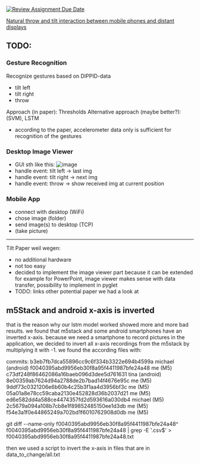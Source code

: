 [![Review Assignment Due Date](https://classroom.github.com/assets/deadline-readme-button-24ddc0f5d75046c5622901739e7c5dd533143b0c8e959d652212380cedb1ea36.svg)](https://classroom.github.com/a/Ki47e6IN)

[Natural throw and tilt interaction between mobile phones and distant displays](https://dl.acm.org/doi/abs/10.1145/1520340.1520467?casa_token=tPt_nNSHzxoAAAAA%3AvBnONUcn68lt9nj3HLlBOtkJKcMi-a-HIHsYxd4WW2xYXDjClwjj9KEan7ISVKCcHQQqxwkJwEN6)
## TODO:

### Gesture Recognition

Recognize gestures based on DIPPID-data

- tilt left
- tilt right
- throw

Approach (in paper): Thresholds
Alternative approach (maybe better?): (SVM), LSTM

- according to the paper, accelerometer data only is sufficient for recognition of the gestures

### Desktop Image Viewer

- GUI sth like this: ![image](https://github.com/ITT23/assignment-08-replication-tilted/assets/53038141/5d7a7aa6-e0e2-4e05-bf4c-f05ad32e7f3e)
- handle event: tilt left -> last img
- handle event: tilt right -> next img
- handle event: throw -> show received img at current position

### Mobile App

- connect with desktop (WiFi)
- chose image (folder)
- send image(s) to desktop (TCP)
- (take picture)

---

Tilt Paper weil wegen:

- no additional hardware
- not too easy
- decided to implement the image viewer part because it can be extended for example for PowerPoint, image viewer makes sense with data transfer, possibility to implement in pyglet
- TODO: links other potential paper we had a look at

## m5Stack and android x-axis is inverted

that is the reason why our lstm model worked showed more and more bad results. we found that m5stack and some android smartphones have an inverted x-axis. because we need a smartphone to record pictures in the application, we decided to invert all x-axis recordings from the m5stack by multiplying it with -1. we found the according files with:

commits:
b3eb7fb7dca55896cc9c6f334b3322e694b4599a michael (android)
f0040395abd9956eb30f8a95f4411987bfe24a48 me (M5)
c73df248f86462086a16baeb096d3dee5d761631 tina (android)
8e00359ab7624d94a2788de2b7bad14f4676e95c me (M5)
9ddf73c0321206e6b60b4c25b3f1aa4d3956bf3c me (M5)
05a01a8e78cc59caba2130e452828d36b2037d21 me (M5)
ed6e582dd4a588ce4474357fd2d593616a030db4 michael (M5)
2c5679a094a108b7cb8e1f89852485150ee1d3db me (M5)
f54e3a1f0e44865249a702bd1f6010762908d0db me (M5)

git diff --name-only f0040395abd9956eb30f8a95f4411987bfe24a48^ f0040395abd9956eb30f8a95f4411987bfe24a48 | grep -E '\.csv$' > f0040395abd9956eb30f8a95f4411987bfe24a48.txt

then we used a script to invert the x-axis in files that are in data_to_change/all.txt
